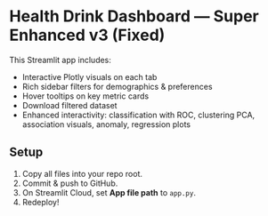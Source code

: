 # Health Drink Dashboard — Super Enhanced v3 (Fixed)

This Streamlit app includes:
- Interactive Plotly visuals on each tab
- Rich sidebar filters for demographics & preferences
- Hover tooltips on key metric cards
- Download filtered dataset
- Enhanced interactivity: classification with ROC, clustering PCA, association visuals, anomaly, regression plots

## Setup
1. Copy all files into your repo root.
2. Commit & push to GitHub.
3. On Streamlit Cloud, set **App file path** to `app.py`.
4. Redeploy!

